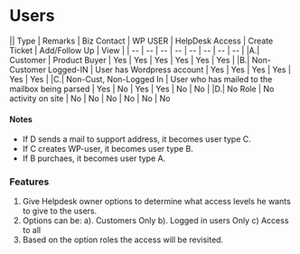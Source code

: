 # Users

|| Type | Remarks | Biz Contact  | WP USER | HelpDesk Access | Create Ticket | Add/Follow Up | View |
| -- | -- | -- | -- | -- | -- | -- | -- |
|A.| Customer | Product Buyer | Yes | Yes | Yes | Yes | Yes | Yes |
|B.| Non-Customer Logged-IN | User has Wordpress account | Yes | Yes | Yes | Yes | Yes  | Yes |
|C.| Non-Cust, Non-Logged In | User who has mailed to the mailbox being parsed | Yes | No | Yes | Yes | No | No |
|D.| No Role | No activity on site | No | No | No | No | No | No

#### Notes

* If D sends a mail to support address, it becomes user type C.
* If C creates WP-user, it becomes user type B.
* If B purchaes, it becomes user type A.

### Features

1. Give Helpdesk owner options to determine what access levels he wants to give to the users.
2. Options can be: a). Customers Only b). Logged in users Only c) Access to all
3. Based on the option roles the access will be revisited.


